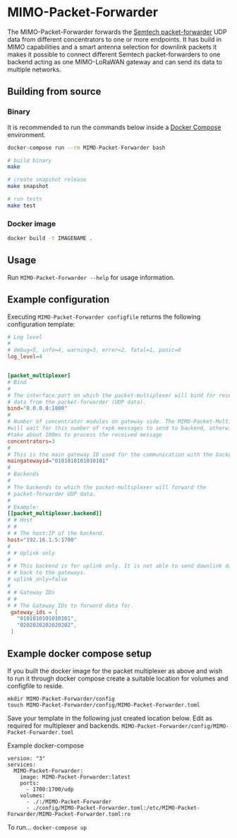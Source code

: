 # MIMO-Packet-Forwarder

The MIMO-Packet-Forwarder forwards the [Semtech packet-forwarder](https://github.com/lora-net/packet_forwarder)
UDP data from different concentrators to one or more endpoints. It has build in MIMO capabilities and a smart antenna selection for downlink packets
it makes it possible to connect different Semtech packet-forwarders to one backend acting as one MIMO-LoRaWAN gateway and can send its data to multiple networks.

## Building from source

### Binary

It is recommended to run the commands below inside a [Docker Compose](https://docs.docker.com/compose/)
environment.

```bash
docker-compose run --rm MIMO-Packet-Forwarder bash
```

```bash
# build binary
make

# create snapshot release
make snapshot

# run tests
make test
```

### Docker image

```bash
docker build -t IMAGENAME .
```

## Usage

Run `MIMO-Packet-Forwarder --help` for usage information.

## Example configuration

Executing `MIMO-Packet-Forwarder configfile` returns the following configuration
template:

```toml
# Log level
#
# debug=5, info=4, warning=3, error=2, fatal=1, panic=0
log_level=4


[packet_multiplexer]
# Bind
#
# The interface:port on which the packet-multiplexer will bind for receiving
# data from the packet-forwarder (UDP data).
bind="0.0.0.0:1800"
#
# Number of concentrator modules on gateway side. The MIMO-Packet-Multiplexer 
#will wait for this number of rxpk messages to send to backend, otherwise it will 
#take about 100ms to process the received message
concentrators=3
#
# This is the main gateway ID used for the communication with the backend software
maingatewayid="0101010101010101"
#
# Backends
#
# The backends to which the packet-multiplexer will forward the
# packet-forwarder UDP data.
#
# Example:
[[packet_multiplexer.backend]]
# # Host
# #
# # The host:IP of the backend.
host="192.16.1.5:1700"
#
# # Uplink only
#
# # This backend is for uplink only. It is not able to send downlink data
# # back to the gateways.
# uplink_only=false
# 
# # Gateway IDs
# #
# # The Gateway IDs to forward data for.
 gateway_ids = [
   "0101010101010101",
   "0202020202020202",
 ]
```

## Example docker compose setup

If you built the docker image for the packet multiplexer as above and wish to
run it through docker compose create a suitable location for volumes and
configfile to reside.

```
mkdir MIMO-Packet-Forwarder/config
touch MIMO-Packet-Forwarder/config/MIMO-Packet-Forwarder.toml
```

Save your template in the following just created location below. Edit as required
for multiplexer and backends.
`MIMO-Packet-Forwarder/config/MIMO-Packet-Forwarder.toml`

Example docker-compose

```
version: "3"
services:
  MIMO-Packet-Forwarder:
    image: MIMO-Packet-Forwarder:latest
    ports:
      - 1700:1700/udp
    volumes:
      - ./:/MIMO-Packet-Forwarder
      - ./config/MIMO-Packet-Forwarder.toml:/etc/MIMO-Packet-Forwarder/MIMO-Packet-Forwarder.toml:ro
```

To run...
`docker-compose up`
